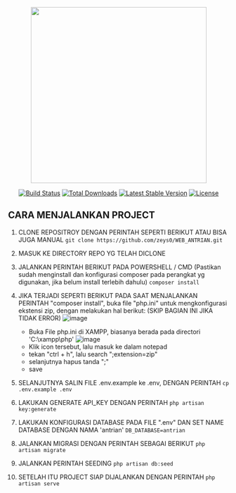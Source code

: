 <p align="center"><a href="https://laravel.com" target="_blank"><img src="https://raw.githubusercontent.com/laravel/art/master/logo-lockup/5%20SVG/2%20CMYK/1%20Full%20Color/laravel-logolockup-cmyk-red.svg" width="400"></a></p>

<p align="center">
<a href="https://travis-ci.org/laravel/framework"><img src="https://travis-ci.org/laravel/framework.svg" alt="Build Status"></a>
<a href="https://packagist.org/packages/laravel/framework"><img src="https://img.shields.io/packagist/dt/laravel/framework" alt="Total Downloads"></a>
<a href="https://packagist.org/packages/laravel/framework"><img src="https://img.shields.io/packagist/v/laravel/framework" alt="Latest Stable Version"></a>
<a href="https://packagist.org/packages/laravel/framework"><img src="https://img.shields.io/packagist/l/laravel/framework" alt="License"></a>
</p>

## CARA MENJALANKAN PROJECT
1. CLONE REPOSITROY DENGAN PERINTAH SEPERTI BERIKUT ATAU BISA JUGA MANUAL 
   ```git clone https://github.com/zeys0/WEB_ANTRIAN.git```
   
2. MASUK KE DIRECTORY REPO YG TELAH DICLONE
   
3. JALANKAN PERINTAH BERIKUT PADA POWERSHELL / CMD (Pastikan sudah menginstall dan konfigurasi composer pada perangkat yg digunakan, jika belum install terlebih dahulu)
   ```composer install```
   
4. JIKA TERJADI SEPERTI BERIKUT PADA SAAT MENJALANKAN PERINTAH "composer install", buka file "php.ini" untuk mengkonfigurasi ekstensi zip, dengan melakukan hal berikut:
   (SKIP BAGIAN INI JIKA TIDAK ERROR)
   ![image](https://github.com/user-attachments/assets/ffa99ecb-d56d-465a-82d0-0303a16095df)
   - Buka File php.ini di XAMPP, biasanya berada pada directori 'C:\xampp\php'
     ![image](https://github.com/user-attachments/assets/3bf5cffc-198f-452c-aba7-901e24f48f3f)
   - Klik icon tersebut, lalu masuk ke dalam notepad
   - tekan "ctrl + h", lalu search ";extension=zip"
   - selanjutnya hapus tanda ";"
   - save
     
5. SELANJUTNYA SALIN FILE .env.example ke .env, DENGAN PERINTAH
   ```cp .env.example .env```
   
6. LAKUKAN GENERATE API_KEY DENGAN PERINTAH
   ```php artisan key:generate```

7. LAKUKAN KONFIGURASI DATABASE PADA FILE ".env" DAN SET NAME DATABASE DENGAN NAMA 'antrian'
   ```DB_DATABASE=antrian```

8. JALANKAN MIGRASI DENGAN PERINTAH SEBAGAI BERIKUT
   ```php artisan migrate```

9. JALANKAN PERINTAH SEEDING
    ```php artisan db:seed```

10. SETELAH ITU PROJECT SIAP DIJALANKAN DENGAN PERINTAH
    ```php artisan serve```



   
   
  

      
     
      
   
